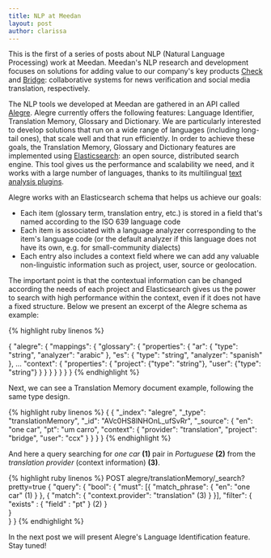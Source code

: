 ```yaml
---
title: NLP at Meedan
layout: post
author: clarissa
---
```


This is the first of a series of posts about NLP (Natural Language Processing) work at Meedan. Meedan's NLP research and development focuses on solutions for adding value to our company's key products [Check](https://meedan.com/en/check) and [Bridge](https://meedan.com/en/bridge): collaborative systems for news verification and social media translation, respectively.

The NLP tools we developed at Meedan are gathered in an API called [Alegre](https://github.com/meedan/alegre). Alegre currently offers the following features: Language Identifier, Translation Memory, Glossary and Dictionary. We are particularly interested to develop solutions that run on a wide range of languages (including long-tail ones), that scale well and that run efficiently. In order to achieve these goals, the Translation Memory, Glossary and Dictionary features are implemented using [Elasticsearch](https://www.elastic.co/products/elasticsearch): an open source, distributed search engine. This tool gives us the performance and scalability we need, and it works with a  large number of languages, thanks to its multilingual [text analysis plugins](https://www.elastic.co/guide/en/elasticsearch/reference/current/analysis-lang-analyzer.html).

Alegre works with an Elasticsearch schema that helps us achieve our goals:

- Each item (glossary term, translation entry, etc.) is stored in a field that's named according to the ISO 639 language code
- Each item is associated with a language analyzer corresponding to the item's language code (or the default analyzer if this language does not have its own, e.g. for small-community dialects)
- Each entry also includes a context field where we can add any valuable non-linguistic information such as project, user, source or geolocation.

The important point is that the contextual information can be changed according the needs of each project and Elasticsearch gives us the power to search with high performance within the context, even if it does not have a fixed structure. Below we present an excerpt of the Alegre schema as example:

{% highlight ruby linenos %}

{
  "alegre": {
    "mappings": {
      "glossary": {
        "properties": {
          "ar": {
            "type": "string",
            "analyzer": "arabic"
          },
          "es": {
            "type": "string",
            "analyzer": "spanish"
          },
          ...
          "context": {
            "properties": {
                "project": {"type": "string"},
                "user": {"type": "string"}
            }
          }
        }
      }
    }
  }
}
{% endhighlight %}

Next, we can see a Translation Memory document example, following the same type design.

{% highlight ruby linenos %}
{
         {
            "_index": "alegre",
            "_type": "translationMemory",
            "_id": "AVc0HS8lNHOnL_ufSvRr",
            "_source": {
               "en": "one car",
               "pt": "um carro",
               "context": {
                  "provider": "translation",
                  "project": "bridge",
                  "user": "ccx"
               }
            }
         }
}
{% endhighlight %}

And here a query searching for *one car* **(1)** pair in *Portuguese* **(2)** from the *translation provider* (context information) **(3)**.

{% highlight ruby linenos %}
POST alegre/translationMemory/_search?pretty=true
{
      "query": {
          "bool": {
              "must": [{
                  "match_phrase": {
                      "en": "one car" (1)
                      }
                },
                {
                  "match": {
                      "context.provider": "translation" (3)
                      }
                }],
                "filter": {
                  "exists" : { "field" : "pt" } (2)
              }                                    
          }              
      }
}
{% endhighlight %}

In the next post we will present Alegre's Language Identification feature. Stay tuned!
